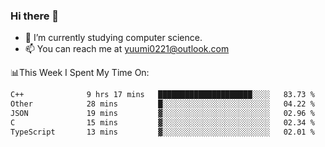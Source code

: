 ### Hi there 👋

- 📕 I’m currently studying computer science.
- 📫 You can reach me at yuumi0221@outlook.com


📊This Week I Spent My Time On:
<!--START_SECTION:waka-->

```txt
C++              9 hrs 17 mins   █████████████████████░░░░   83.73 %
Other            28 mins         █░░░░░░░░░░░░░░░░░░░░░░░░   04.22 %
JSON             19 mins         ▓░░░░░░░░░░░░░░░░░░░░░░░░   02.96 %
C                15 mins         ▓░░░░░░░░░░░░░░░░░░░░░░░░   02.34 %
TypeScript       13 mins         ▓░░░░░░░░░░░░░░░░░░░░░░░░   02.01 %
```

<!--END_SECTION:waka-->

<!--
**Yuumi0221/Yuumi0221** is a ✨ _special_ ✨ repository because its `README.md` (this file) appears on your GitHub profile.

Here are some ideas to get you started:

- 🔭 I’m currently working on ...
- 🌱 I’m currently learning ...
- 👯 I’m looking to collaborate on ...
- 🤔 I’m looking for help with ...
- 💬 Ask me about ...
- 📫 How to reach me: ...
- 😄 Pronouns: ...
- ⚡ Fun fact: ...
-->
